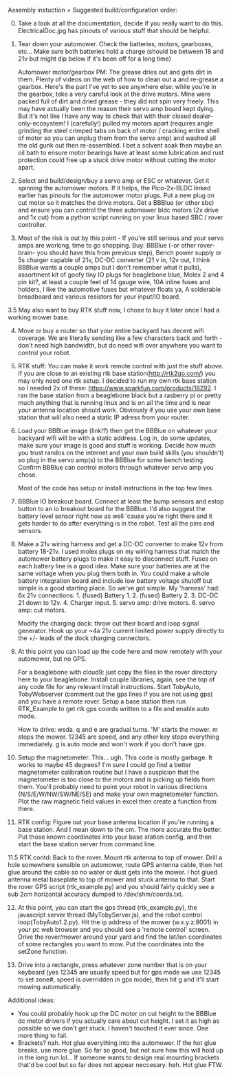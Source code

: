 

Assembly instuction + Suggested build/configuration order:

0. Take a look at all the documentation, decide if you really want to do this. ElectricalDoc.jpg has pinouts of various stuff that should be helpful.

1. Tear down your automower. Check the batteries, motors, gearboxes, etc... Make sure both batteries hold a charge (should be between 18 and 21v but might dip below if it's been off for a long time) 

   Automower motor/gearbox PM: The grease dries out and gets dirt in them. Plenty of videos on the web of how to clean out a and re-grease a gearbox. Here's the part I've yet to see anywhere else: while you're in the gearbox, take a very careful look at the drive motors. Mine were packed full of dirt and dried grease - they did not spin very freely. This may have actually been the reason their servo amp board kept dying. But it's not like I have any way to check that with their closed dealer-only-ecosystem! I (carefully!) pulled my motors apart (requires angle grinding the steel crimped tabs on back of motor / cracking entire shell of motor so you can unplug them from the servo amp) and washed all the old gunk out then re-assembled. I bet a solvent soak then maybe an oil bath to ensure motor bearings have at least some lubrication and rust protection could free up a stuck drive motor without cutting the motor apart.

2. Select and build/design/buy a servo amp or ESC or whatever. Get it spinning the automower motors. If it helps, the Pico-2x-BLDC linked earlier has pinouts for the automower motor plugs. Put a new plug on cut motor so it matches the drive motors. Get a BBBlue (or other sbc) and ensure you can control the three automower bldc motors (2x drive and 1x cut) from a python script running on your linux based SBC / rover controller.

3. Most of the risk is out by this point - If you're still serious and your servo amps are working, time to go shopping. Buy: BBBlue (-or other rover-brain- you should have this from previous step), Bench power supply or 5s charger capable of 21v, DC-DC converter (21 v in, 12v out, I think BBBlue wants a couple amps but I don't remember what it pulls), assortment kit of goofy tiny IO plugs for beaglebone blue, Molex 2 and 4 pin kit?, at least a couple feet of 14 gauge wire, 10A inline fuses and holders, I like the automotive fuses but whatever floats ya, A solderable breadboard and various resistors for your input/IO board. 

  3.5 May also want to buy RTK stuff now, I chose to buy it later once I had a working mower base. 

4. Move or buy a router so that your entire backyard has decent wifi coverage. We are literally sending like a few characters back and forth - don't need high bandwidth, but do need wifi over anywhere you want to control your robot.

5. RTK stuff: You can make it work remote control with just the stuff above. If you are close to an existing rtk base station(http://rtk2go.com/)  you may only need one rtk setup. I decided to run my own rtk base station so I needed 2x of these: https://www.sparkfun.com/products/18292. I ran the base station from a beaglebone black but a rasberry pi or pretty much anything that is running linux and is on all the time and is near your antenna location should work. Obviously if you use your own base station that will also need a static IP adress from your router.

6. Load your BBBlue image (link!?) then get the BBBlue on whatever your backyard wifi will be with a static address. Log in, do some updates, make sure your image is good and stuff is working. Decide how much you trust randos on the internet and your own build skills (you shouldn't) so plug in the servo amp(s) to the BBBlue for some bench testing. Confirm BBBlue can control motors through whatever servo amp you chose.

   Most of the code has setup or install instructions in the top few lines.

7. BBBlue IO breakout board. Connect at least the bump sensors and estop button to an io breakout board for the BBBlue. I'd also suggest the battery level sensor right now as well 'cause you're right there and it gets harder to do after everything is in the robot. Test all the pins and sensors.

8. Make a 21v wiring harness and get a DC-DC converter to make 12v from battery 18-21v. I used molex plugs on my wiring harness that match the automower battery plugs to make it easy to disconnect stuff. Fuses on each battery line is a good idea. Make sure your batteries are at the same voltage when you plug them both in. You could make a whole battery integration board and include low battery voltage shutoff but simple is a good starting place. So we've got simple. My 'harness' had: 6x 21v connections: 1. (fused) Battery 1. 2. (fused) Battery 2. 3. DC-DC 21 down to 12v. 4. Charger input. 5. servo amp: drive motors. 6. servo amp: cut motors.

   Modify the charging dock: throw out their board and loop signal generator. Hook up your ~4a 21v current limited power supply directly to the +/- leads of the dock charging connectors.
   
9. At this point you can load up the code here and mow remotely with your automower, but no GPS. 

   For a beaglebone with cloud9: just copy the files in the rover directory here to your beaglebone. Install couple libraries, again, see the top of any code file for any relevant install instructions. Start TobyAuto, TobyWebserver (comment out the gps lines if you are not using gps) and you have a remote rover. Setup a base station then run RTK_Example to get rtk gps coords written to a file and enable auto mode.

   How to drive: wsda. q and e are gradual turns. 'M' starts the mower. m stops the mower. 12345 are speed, and any other key stops everything immediately. g is auto mode and won't work if you don't have gps.

10. Setup the magnetometer. This... ugh. This code is mostly garbage. It works to maybe 45 degrees? I'm sure I could go find a better magnetometer calibration routine but I have a suspicion that the magnetometer is too close to the motors and is picking up fields from them. You'll probably need to point your robot in various directions (N/S/E/W/NW/SW/NE/SE) and make your own magnetometer function. Plot the raw magnetic field values in excel then create a function from there. 

11. RTK config: Figure out your base antenna location if you're running a base station. And I mean down to the cm. The more accurate the better. Put those known coordinates into your base station config, and then start the base station server from command line. 

  11.5 RTK contd: Back to the rover. Mount rtk antenna to top of mower. Drill a hole somewhere sensible on automower, route GPS antenna cable, then hot glue around the cable so no water or dust gets into the mower. I hot glued antenna metal baseplate to top of mower and stuck antenna to that. Start the rover GPS script (rtk_example.py) and you should fairly quickly see a sub 2cm horizontal accuracy dumped to /dev/shm/coords.txt.

12. At this point, you can start the gps thread (rtk_example.py), the javascript server thread (MyTobyServer.js), and the robot control loop(TobyAuto1.2.py). Hit the ip address of the mower (w.x.y.z:8001) in your pc web browser and you should see a 'remote control' screen. Drive the rover/mower around your yard and find the lat/lon coordinates of some rectangles you want to mow. Put the coordinates into the setZone function.

13. Drive into a rectangle, press whatever zone number that is on your keyboard (yes 12345 are usually speed but for gps mode we use 12345 to set zone#, speed is overridden in gps mode), then hit g and it'll start mowing automatically.





Additional ideas:
  - You could probably hook up the DC motor on cut height to the BBBlue dc motor drivers if you actually care about cut height. I set it as high as possible so we don't get stuck. I haven't touched it ever since. One more thing to fail.
  - Brackets? nah. Hot glue everything into the automower. If the hot glue breaks, use more glue. So far so good, but not sure how this will hold up in the long run lol... If someone wants to design real mounting brackets that'd be cool but so far does not appear neccesary. heh. Hot glue FTW.
